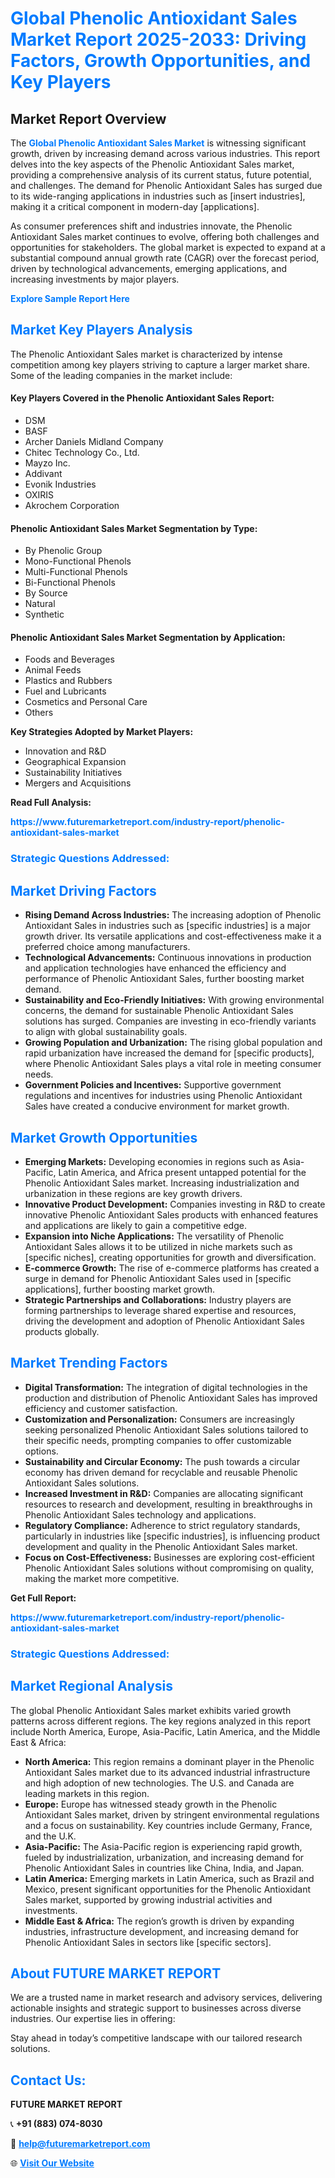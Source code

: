 <h1 style="color: #007BFF;">Global Phenolic Antioxidant Sales Market Report 2025-2033: Driving Factors, Growth Opportunities, and Key Players</h1>

<section id="overview">
<h2>Market Report Overview</h2>
<p>The <a href="https://www.futuremarketreport.com/industry-report/phenolic-antioxidant-sales-market" style="color: #007BFF; text-decoration: none;"><strong>Global Phenolic Antioxidant Sales Market</strong></a> is witnessing significant growth, driven by increasing demand across various industries. This report delves into the key aspects of the Phenolic Antioxidant Sales market, providing a comprehensive analysis of its current status, future potential, and challenges. The demand for Phenolic Antioxidant Sales has surged due to its wide-ranging applications in industries such as [insert industries], making it a critical component in modern-day [applications].</p>
<p>As consumer preferences shift and industries innovate, the Phenolic Antioxidant Sales market continues to evolve, offering both challenges and opportunities for stakeholders. The global market is expected to expand at a substantial compound annual growth rate (CAGR) over the forecast period, driven by technological advancements, emerging applications, and increasing investments by major players.</p>
</section>

<section id="overview">
<p><a href="https://www.futuremarketreport.com/request-sample/reportId=109380" style="color: #007BFF; text-decoration: none;"><strong>Explore Sample Report Here</strong></a></p>
</section>

<section id="key-players">
<h2 style="color: #007BFF;">Market Key Players Analysis</h2>
<p>The Phenolic Antioxidant Sales market is characterized by intense competition among key players striving to capture a larger market share. Some of the leading companies in the market include:</p>
<h4>Key Players Covered in the Phenolic Antioxidant Sales Report:</h4>
<ul><li>DSM</li><li>BASF</li><li>Archer Daniels Midland Company</li><li>Chitec Technology Co., Ltd.</li><li>Mayzo Inc.</li><li>Addivant</li><li>Evonik Industries</li><li>OXIRIS</li><li>Akrochem Corporation</li></ul>
<h4>Phenolic Antioxidant Sales Market Segmentation by Type:</h4>
<ul><li>By Phenolic Group</li><li>Mono-Functional Phenols</li><li>Multi-Functional Phenols</li><li>Bi-Functional Phenols</li><li>By Source</li><li>Natural</li><li>Synthetic</li></ul>

<h4>Phenolic Antioxidant Sales Market Segmentation by Application:</h4>
<ul><li>Foods and Beverages</li><li>Animal Feeds</li><li>Plastics and Rubbers</li><li>Fuel and Lubricants</li><li>Cosmetics and Personal Care</li><li>Others</li></ul>
<p><strong>Key Strategies Adopted by Market Players:</strong></p>
<ul>
<li>Innovation and R&D</li>
<li>Geographical Expansion</li>
<li>Sustainability Initiatives</li>
<li>Mergers and Acquisitions</li>
</ul>
</section>

<section>
<p><strong>Read Full Analysis: </strong></p><a href="https://www.futuremarketreport.com/industry-report/phenolic-antioxidant-sales-market" style="color: #007BFF; text-decoration: none;"><strong>https://www.futuremarketreport.com/industry-report/phenolic-antioxidant-sales-market</strong></a>
<h3 style="color: #007BFF;">Strategic Questions Addressed:</h3>
</section>

<section id="driving-factors">
<h2 style="color: #007BFF;">Market Driving Factors</h2>
<ul>
<li><strong>Rising Demand Across Industries:</strong> The increasing adoption of Phenolic Antioxidant Sales in industries such as [specific industries] is a major growth driver. Its versatile applications and cost-effectiveness make it a preferred choice among manufacturers.</li>
<li><strong>Technological Advancements:</strong> Continuous innovations in production and application technologies have enhanced the efficiency and performance of Phenolic Antioxidant Sales, further boosting market demand.</li>
<li><strong>Sustainability and Eco-Friendly Initiatives:</strong> With growing environmental concerns, the demand for sustainable Phenolic Antioxidant Sales solutions has surged. Companies are investing in eco-friendly variants to align with global sustainability goals.</li>
<li><strong>Growing Population and Urbanization:</strong> The rising global population and rapid urbanization have increased the demand for [specific products], where Phenolic Antioxidant Sales plays a vital role in meeting consumer needs.</li>
<li><strong>Government Policies and Incentives:</strong> Supportive government regulations and incentives for industries using Phenolic Antioxidant Sales have created a conducive environment for market growth.</li>
</ul>
</section>

<section id="growth-opportunities">
<h2 style="color: #007BFF;">Market Growth Opportunities</h2>
<ul>
<li><strong>Emerging Markets:</strong> Developing economies in regions such as Asia-Pacific, Latin America, and Africa present untapped potential for the Phenolic Antioxidant Sales market. Increasing industrialization and urbanization in these regions are key growth drivers.</li>
<li><strong>Innovative Product Development:</strong> Companies investing in R&D to create innovative Phenolic Antioxidant Sales products with enhanced features and applications are likely to gain a competitive edge.</li>
<li><strong>Expansion into Niche Applications:</strong> The versatility of Phenolic Antioxidant Sales allows it to be utilized in niche markets such as [specific niches], creating opportunities for growth and diversification.</li>
<li><strong>E-commerce Growth:</strong> The rise of e-commerce platforms has created a surge in demand for Phenolic Antioxidant Sales used in [specific applications], further boosting market growth.</li>
<li><strong>Strategic Partnerships and Collaborations:</strong> Industry players are forming partnerships to leverage shared expertise and resources, driving the development and adoption of Phenolic Antioxidant Sales products globally.</li>
</ul>
</section>

<section id="trending-factors">
<h2 style="color: #007BFF;">Market Trending Factors</h2>
<ul>
<li><strong>Digital Transformation:</strong> The integration of digital technologies in the production and distribution of Phenolic Antioxidant Sales has improved efficiency and customer satisfaction.</li>
<li><strong>Customization and Personalization:</strong> Consumers are increasingly seeking personalized Phenolic Antioxidant Sales solutions tailored to their specific needs, prompting companies to offer customizable options.</li>
<li><strong>Sustainability and Circular Economy:</strong> The push towards a circular economy has driven demand for recyclable and reusable Phenolic Antioxidant Sales solutions.</li>
<li><strong>Increased Investment in R&D:</strong> Companies are allocating significant resources to research and development, resulting in breakthroughs in Phenolic Antioxidant Sales technology and applications.</li>
<li><strong>Regulatory Compliance:</strong> Adherence to strict regulatory standards, particularly in industries like [specific industries], is influencing product development and quality in the Phenolic Antioxidant Sales market.</li>
<li><strong>Focus on Cost-Effectiveness:</strong> Businesses are exploring cost-efficient Phenolic Antioxidant Sales solutions without compromising on quality, making the market more competitive.</li>
</ul>
</section>

<section>
<p><strong>Get Full Report: </strong></p><a href="https://www.futuremarketreport.com/industry-report/phenolic-antioxidant-sales-market" style="color: #007BFF; text-decoration: none;"><strong>https://www.futuremarketreport.com/industry-report/phenolic-antioxidant-sales-market</strong></a>
<h3 style="color: #007BFF;">Strategic Questions Addressed:</h3>
</section>


<section id="regional-analysis">
<h2 style="color: #007BFF;">Market Regional Analysis</h2>
<p>The global Phenolic Antioxidant Sales market exhibits varied growth patterns across different regions. The key regions analyzed in this report include North America, Europe, Asia-Pacific, Latin America, and the Middle East & Africa:</p>
<ul>
<li><strong>North America:</strong> This region remains a dominant player in the Phenolic Antioxidant Sales market due to its advanced industrial infrastructure and high adoption of new technologies. The U.S. and Canada are leading markets in this region.</li>
<li><strong>Europe:</strong> Europe has witnessed steady growth in the Phenolic Antioxidant Sales market, driven by stringent environmental regulations and a focus on sustainability. Key countries include Germany, France, and the U.K.</li>
<li><strong>Asia-Pacific:</strong> The Asia-Pacific region is experiencing rapid growth, fueled by industrialization, urbanization, and increasing demand for Phenolic Antioxidant Sales in countries like China, India, and Japan.</li>
<li><strong>Latin America:</strong> Emerging markets in Latin America, such as Brazil and Mexico, present significant opportunities for the Phenolic Antioxidant Sales market, supported by growing industrial activities and investments.</li>
<li><strong>Middle East & Africa:</strong> The region’s growth is driven by expanding industries, infrastructure development, and increasing demand for Phenolic Antioxidant Sales in sectors like [specific sectors].</li>
</ul>
</section>

<footer>
<h2 style="color: #007BFF;">About FUTURE MARKET REPORT</h2>
<p>We are a trusted name in market research and advisory services, delivering actionable insights and strategic support to businesses across diverse industries. Our expertise lies in offering:</p>

<p>Stay ahead in today’s competitive landscape with our tailored research solutions.</p>

<h2 style="color: #007BFF;">Contact Us:</h2>
<p><strong>FUTURE MARKET REPORT</strong></p>
<p>📞 <strong>+91 (883) 074-8030</strong></p>
<p>📧 <strong><a href="mailto:help@futuremarketreport.com" style="color: #007BFF;">help@futuremarketreport.com</a></strong></p>
<p>🌐 <strong><a href="https://www.futuremarketreport.com/" style="color: #007BFF;">Visit Our Website</a></strong></p>
</footer>
